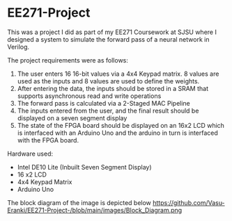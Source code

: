 # EE271-Project

This was a project I did as part of my EE271 Coursework at SJSU where I designed a system to simulate the forward pass of a neural network in Verilog. 

The project requirements were as follows:
1) The user enters 16 16-bit values via a 4x4 Keypad matrix. 8 values are used as the inputs and 8 values are used to define the weights. 
2) After entering the data, the inputs should be stored in a SRAM that supports asynchronous read and write operations 
3) The forward pass is calculated via a 2-Staged MAC Pipeline
4) The inputs entered from the user, and the final result should be displayed on a seven segment display 
5) The state of the FPGA board should be displayed on an 16x2 LCD which is interfaced with an  Arduino Uno and the arduino in turn is interfaced with the FPGA board. 


Hardware used: 
- Intel DE10 Lite (Inbuilt Seven Segment Display)
- 16 x2 LCD 
- 4x4 Keypad Matrix 
- Arduino Uno 

The block diagram of the image is depicted below
https://github.com/Vasu-Eranki/EE271-Project-/blob/main/images/Block_Diagram.png
